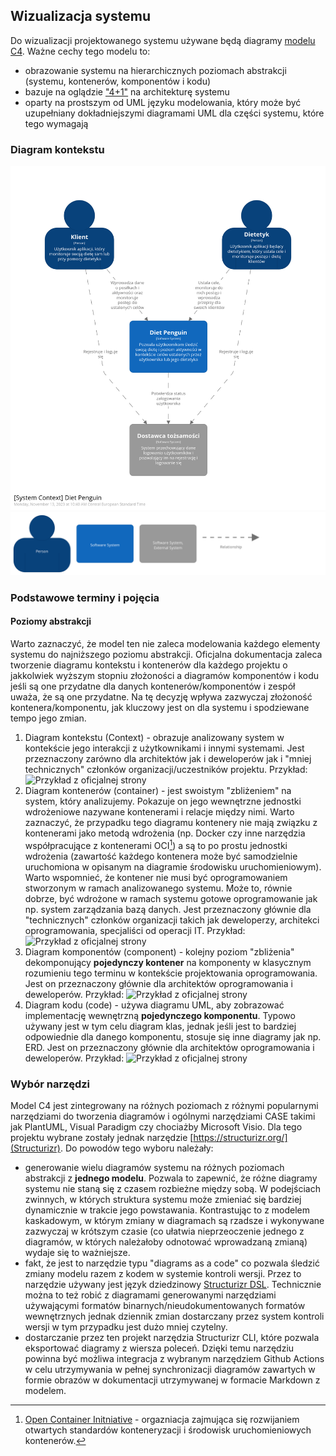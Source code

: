 ## Wizualizacja systemu

Do wizualizacji projektowanego systemu używane będą diagramy [modelu C4](https://c4model.com/). Ważne cechy tego modelu to:
- obrazowanie systemu na hierarchicznych poziomach abstrakcji (systemu, kontenerów, komponentów i kodu)
- bazuje na oglądzie ["4+1"](https://en.wikipedia.org/wiki/4%2B1_architectural_view_model) na architekturę systemu
- oparty na prostszym od UML języku modelowania, który może być uzupełniany dokładniejszymi diagramami UML dla części systemu, które tego wymagają

### Diagram kontekstu

![Diagram kontekstu wygenerowany na podstawie modelu structurizr](/docs/images/diagrams/structurizr-1-Diagram-kontekstu.png)
![Klucz diagramu kontekstu wygenerowany na podstawie modelu structurizr](/docs/images/diagrams/structurizr-1-Diagram-kontekstu-key.png)


### Podstawowe terminy i pojęcia

#### Poziomy abstrakcji

Warto zaznaczyć, że model ten nie zaleca modelowania każdego elementy systemu do najniższego poziomu abstrakcji. Oficjalna dokumentacja zaleca tworzenie diagramu kontekstu i kontenerów dla każdego projektu o jakkolwiek wyższym stopniu złożoności a diagramów komponentów i kodu jeśli są one przydatne dla danych kontenerów/komponentów i zespół uważa, że są one przydatne. Na tę decyzję wpływa zazwyczaj złożoność kontenera/komponentu, jak kluczowy jest on dla systemu i spodziewane tempo jego zmian.

1. Diagram kontekstu (Context) - obrazuje analizowany system w kontekście jego interakcji z użytkownikami i innymi systemami. Jest przeznaczony zarówno dla architektów jak i deweloperów jak i "mniej technicznych" członków organizacji/uczestników projektu. Przykład:
![Przykład z oficjalnej strony](https://static.structurizr.com/workspace/76749/diagrams/SystemContext.png)
2. Diagram kontenerów (container) - jest swoistym "zbliżeniem" na system, który analizujemy. Pokazuje on jego wewnętrzne jednostki wdrożeniowe nazywane kontenerami i relacje między nimi. Warto zaznaczyć, że przypadku tego diagramu kontenery nie mają związku z kontenerami jako metodą wdrożenia (np. Docker czy inne narzędzia współpracujące z kontenerami OCI[^1]) a są to po prostu jednostki wdrożenia (zawartość każdego kontenera może być samodzielnie uruchomiona w opisanym na diagramie środowisku uruchomieniowym). Warto wspomnieć, że kontener nie musi być oprogramowaniem stworzonym w ramach analizowanego systemu. Może to, równie dobrze, być wdrożone w ramach systemu gotowe oprogramowanie jak np. system zarządzania bazą danych. Jest przeznaczony głównie dla "technicznych" członków organizacji takich jak deweloperzy, architekci oprogramowania, specjaliści od operacji IT. Przykład:
![Przykład z oficjalnej strony](https://static.structurizr.com/workspace/76749/diagrams/Containers.png)
3. Diagram komponentów (component) - kolejny poziom "zbliżenia" dekomponujący **pojedynczy kontener** na komponenty w klasycznym rozumieniu tego terminu w kontekście projektowania oprogramowania. Jest on przeznaczony głównie dla architektów oprogramowania i deweloperów. Przykład:
![Przykład z oficjalnej strony](https://static.structurizr.com/workspace/36141/diagrams/Components.png)
4. Diagram kodu (code) - używa diagramu UML, aby zobrazować implementację wewnętrzną **pojedynczego komponentu**. Typowo używany jest w tym celu diagram klas, jednak jeśli jest to bardziej odpowiednie dla danego komponentu, stosuje się inne diagramy jak np. ERD. Jest on przeznaczony głównie dla architektów oprogramowania i deweloperów. Przykład:
![Przykład z oficjalnej strony](https://c4model.com/img/class-diagram.png)

[^1]: [Open Container Initniative](https://opencontainers.org/) - orgazniacja zajmująca się rozwijaniem otwartych standardów konteneryzacji i środowisk uruchomieniowych kontenerów.

### Wybór narzędzi

Model C4 jest zintegrowany na różnych poziomach z różnymi popularnymi narzędziami do tworzenia diagramów i ogólnymi narzędziami CASE takimi jak PlantUML, Visual Paradigm czy chociażby Microsoft Visio. Dla tego projektu wybrane zostały jednak narzędzie [https://structurizr.org/](Structurizr). Do powodów tego wyboru należały:
- generowanie wielu diagramów systemu na różnych poziomach abstrakcji z **jednego modelu**. Pozwala to zapewnić, że różne diagramy systemu nie staną się z czasem rozbieżne między sobą. W podejściach zwinnych, w których struktura systemu może zmieniać się bardziej dynamicznie w trakcie jego powstawania. Kontrastując to z modelem kaskadowym, w którym zmiany w diagramach są rzadsze i wykonywane zazwyczaj w krótszym czasie (co ułatwia nieprzeoczenie jednego z diagramów, w których należałoby odnotować wprowadzaną zmianą) wydaje się to ważniejsze.
- fakt, że jest to narzędzie typu "diagrams as a code" co pozwala śledzić zmiany modelu razem z kodem w systemie kontroli wersji. Przez to narzędzie używany jest język dziedzinowy [Structurizr DSL](https://docs.structurizr.com/dsl). Technicznie można to też robić z diagramami generowanymi narzędziami używającymi formatów binarnych/nieudokumentowanych formatów wewnętrznych jednak dziennik zmian dostarczany przez system kontroli wersji w tym przypadku jest dużo mniej czytelny.
- dostarczanie przez ten projekt narzędzia Structurizr CLI, które pozwala eksportować diagramy z wiersza poleceń. Dzięki temu narzędziu powinna być możliwa integracja z wybranym narzędziem Github Actions w celu utrzymywania w pełnej synchronizacji diagramów zawartych w formie obrazów w dokumentacji utrzymywanej w formacie Markdown z modelem.